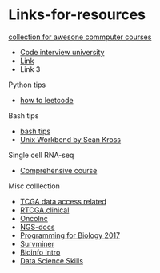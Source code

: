 # Links-for-resources

[collection for awesone commputer courses](https://github.com/prakhar1989/awesome-courses)
* [Code interview university](https://github.com/jwasham/coding-interview-university)
* [Link](https://github.com/jwasham/coding-interview-university)
* Link 3

Python tips
* [how to leetcode](https://github.com/illuz/leetcode)


Bash tips
* [bash tips](https://github.com/vsbuffalo/devnotes/wiki/Bash-Script-Tips)
* [Unix Workbend by Sean Kross](http://seankross.com/the-unix-workbench/)

Single cell RNA-seq
* [Comprehensive course](https://hemberg-lab.github.io/scRNA.seq.course/index.html)

Misc colllection
* [TCGA data access related](https://github.com/OmnesRes/knick_knacks)
* [RTCGA.clinical](http://www.bioconductor.org/packages/release/data/experiment/vignettes/RTCGA.clinical/inst/doc/downloading_clinical_datasets.html)
* [Oncolnc](https://github.com/OmnesRes/onco_lnc)
* [NGS-docs](https://github.com/ngs-docs)
* [Programming for Biology 2017](https://github.com/srobb1/pfb2017)
* [Survminer](https://github.com/kassambara/survminer)
* [Bioinfo Intro](https://github.com/jmzeng1314/bioinformatics123)
* [Data Science Skills](https://woaielf.github.io/2016/09/11/data-science/)

